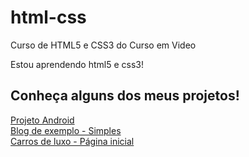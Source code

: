 # html-css

Curso de HTML5 e CSS3 do Curso em Video

Estou aprendendo html5 e css3!

## Conheça alguns dos meus projetos!

<a href="https://miqueias-tomaz.github.io/projeto-android/" target="_blank">Projeto Android</a> <br>
<a href="https://miqueias-tomaz.github.io/blog-exemplo-simples/" target="_blank">Blog de exemplo - Simples</a> <br>
<a href="https://miqueias-tomaz.github.io/projeto-pagina-inicial/" target="_blank">Carros de luxo - Página inicial</a> <br>





